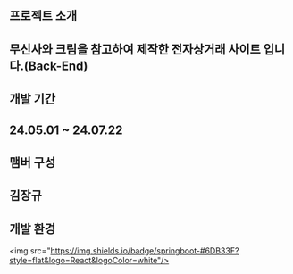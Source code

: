 ## 프로젝트 소개

무신사와 크림을 참고하여 제작한 전자상거래 사이트 입니다.(Back-End)
----
## 개발 기간

24.05.01 ~ 24.07.22
----
## 맴버 구성

김장규
----
## 개발 환경

<img src="https://img.shields.io/badge/springboot-#6DB33F?style=flat&logo=React&logoColor=white"/>
